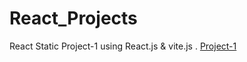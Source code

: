 # React_Projects

React Static Project-1   using React.js & vite.js  . [Project-1](https://deluxe-syrniki-f4f796.netlify.app/)
